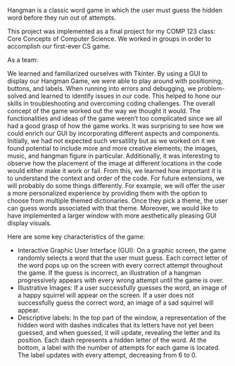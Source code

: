 Hangman is a classic word game in which the user must guess the hidden word before they run out of attempts.

This project was implemented as a final project for my COMP 123 class: Core Concepts of Computer Science. 
We worked in groups in order to accomplish our first-ever CS game.

As a team:

We learned and familiarized ourselves with Tkinter. By using a GUI to display our Hangman Game, we were able to play around with positioning, buttons, and labels. 
When running into errors and debugging, we problem-solved and learned to identify issues in our code. This helped to hone our skills in troubleshooting and overcoming coding challenges. 
The overall concept of the game worked out the way we thought it would. The functionalities and ideas of the game weren’t too complicated since we all had a good grasp of how the game works. 
It was surprising to see how we could enrich our GUI by incorporating different aspects and components. Initially, we had not expected such versatility but as we worked on it we found 
potential to include more and more creative elements; the images, music, and hangman figure in particular. Additionally, it was interesting to observe how the placement of the image at different 
locations in the code would either make it work or fail. From this, we learned how important it is to understand the context and order of the code. For future extensions, we will probably do some things differently. 
For example, we will offer the user a more personalized experience by providing them with the option to choose from multiple themed dictionaries. Once they pick a theme, the user can guess words associated 
with that theme. Moreover, we would like to have implemented a larger window with more aesthetically pleasing GUI display visuals.

Here are some key characteristics of the game: 

- Interactive Graphic User Interface (GUI): On a graphic screen, the game randomly selects a word that the user must guess. Each correct letter of the word pops up on the screen with every correct attempt throughout the game. If the guess is incorrect, an illustration of a hangman progressively appears with every wrong attempt until the game is over. 
- Illustrative Images: If a user successfully guesses the word, an image of a happy squirrel will appear on the screen. If a user does not successfully guess the correct word, an image of a sad squirrel will appear. 
- Descriptive labels: In the top part of the window, a representation of the hidden word with dashes indicates that its letters have not yet been guessed, and when guessed, it will update, revealing the letter and its position. Each dash represents a hidden letter of the word. At the bottom, a label with the number of attempts for each game is located. The label updates with every attempt, decreasing from 6 to 0.
